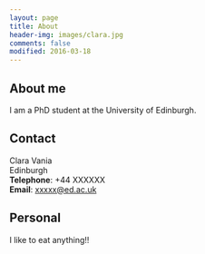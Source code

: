 ```yaml
---
layout: page
title: About
header-img: images/clara.jpg
comments: false
modified: 2016-03-18
---
```


## About me

I am a PhD student at the University of Edinburgh.

## Contact

Clara Vania<br>
Edinburgh<br>
**Telephone**: +44 XXXXXX<br>
**Email**: xxxxx@ed.ac.uk


## Personal

I like to eat anything!!

